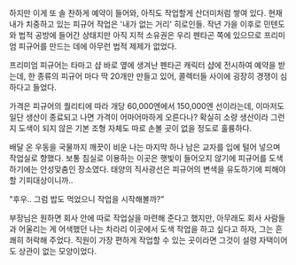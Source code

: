 하지만 이게 또 솔 찬하게 예약이 들어와, 아직도 작업할게 산더미처럼 쌓여 있다.
현재 내가 치중하고 있는 피규어 작업은 '내가 없는 거리' 히로인들. 작년 가을 이후로 민텐도와 법적 공방에 들어간 상태지만 아직 지적 소유권은 우리 펜타곤 쪽에 있으므로 프리미엄 피규어를 만드는 데에 아무런 법적 제제가 없었다.

프리미엄 피규어는 타마고 샵 바로 옆에 생겨난 펜타곤 캐릭터 샵에 전시하여 예약을 받는데, 한 종류의 피규어 마다 딱 20개만 만들고 있어, 콜렉터들 사이에 굉장히 경쟁이 심하다고 들었다.

가격은 피규어의 퀄리티에 따라 개당 60,000엔에서 150,000엔 선이라는데, 이마저도 일단 생산이 종료되고 나면 가격이 어마어마하게 오른다나?
확실히 소량 생산이라 그런지 도색이 되지 않은 기본 조형 자체도 따로 손볼 곳이 없을 정도로 훌륭하다.

배달 온 우동을 국물까지 깨끗이 비운 나는 마지막 하나 남은 교자를 입에 털어 넣으며 작업실로 향했다.
보통 침실로 이용하는 이곳은 햇빛이 들어오지 않기에 피규어를 도색하기에는 안성맞춤인 장소였다. 태양의 직사광선은 피규어의 변색을 유도하기에 피해야할 기피대상이니까..

"후우.. 그럼 밥도 먹었으니 작업을 시작해볼까?" 

부장님은 원하면 회사 안에 따로 작업실을 마련해 준다고 했지만, 아무래도 회사 사람들과 어울리는 게 어색했던 나는 차라리 이곳에서 도색 작업을 하고 싶다고 하자, 그는 흔쾌히 허락해 주었다.
직원이 가장 편하게 작업할 수 있는 곳이라면 그것이 설령 자택이어도 상관이 없는 모양이었다.